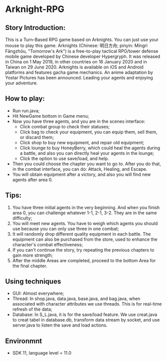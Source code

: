 # Arknight-RPG

## Story Introduction:
This is a Turn-Based RPG game based on Arknights. You can just use your mouse to play this game. Arknights (Chinese: 明日方舟; pinyin: Míngrì Fāngzhōu, "Tomorrow's Ark") is a free-to-play tactical RPG/tower defense mobile game developed by Chinese developer Hypergryph. It was released in China on 1 May 2019, in other countries on 16 January 2020 and in Taiwan on 29 June 2020. Arknights is available on iOS and Android platforms and features gacha game mechanics. An anime adaptation by Yostar Pictures has been announced. Leading your agents and enjoying your adventure.

## How to play:
- Run run.java;
- Hit NewGame bottom in Game menu;
- Now you have three agents, and you are in the scenes interface:
  - Click combat group to check their statuses;
  - Click bag to check your equipment, you can equip them, sell them, or discard them;
  - Click shop to buy new equipment, and repair old equipment;
  - Click lounge to buy HoneyBerry, which could heal the agents during a battle, and also you can directly heal your agents in the lounge;
  - Click the option to use save/load, and help.
- Then you could choose the chapter you want to go to. After you do that, in the combat interface, you can do: Attack, Healing, and Escape.
- You will obtain equipment after a victory, and also you will find new agents after area 0.

## Tips:
1. You have three initial agents in the very beginning. And when you finish area 0, you can challenge whatever 1-1, 2-1, 3-2. They are in the same difficulty;   
2. You will meet new agents. You have to weigh which agents you should use because you can only use three in one combat;     
3. It will randomly drop different quality equipment in each battle. The equipment can also be purchased from the store, used to enhance the character's combat effectiveness;  
4. If you can't continue the story, try repeating the previous chapters to gain more strength;
5. After the middle Areas are completed, proceed to the bottom Area for the final chapter.

## Using techniques
- GUI: Almost everywhere;
- Thread: In shop.java, data.java, base.java, and bag.java, when associated with character attributes we use threads. This is for real-time refresh of the data;
- Database: In S_L.java, it is for the save/load feature. We use creat.java to creat tabel in database.db, transform data stream by socket, and use server.java to listen the save and load actions.

## Environmnt
- SDK 11, language level = 11.0
